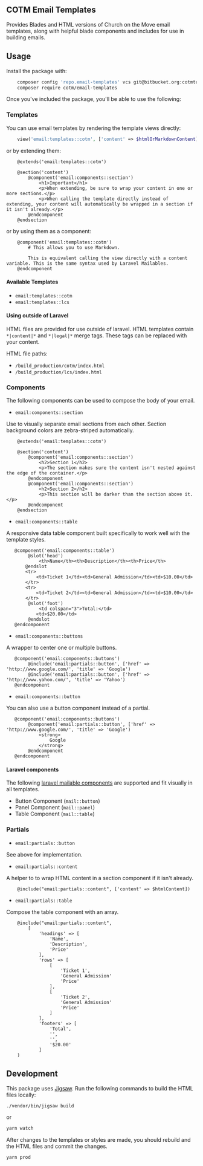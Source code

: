 COTM Email Templates
--------------------
Provides Blades and HTML versions of Church on the Move email templates, along with helpful blade components and includes for use in building emails.

## Usage

Install the package with:

```bash
    composer config 'repo.email-templates' vcs git@bitbucket.org:cotmtulsa/email-templates-v2.git
    composer require cotm/email-templates
```

Once you've included the package, you'll be able to use the following: 

### Templates

You can use email templates by rendering the template views directly:

```php
    view('email:templates::cotm', ['content' => $htmlOrMarkdownContent]);
```

or by extending them:

```blade
    @extends('email:templates::cotm')
    
    @section('content')
        @component('email:components::section')
            <h1>Important</h1>
            <p>When extending, be sure to wrap your content in one or more sections.</p>
            <p>When calling the template directly instead of extending, your content will automatically be wrapped in a section if it isn't already.</p>
        @endcomponent
    @endsection
```

or by using them as a component:

```blade
    @component('email:templates::cotm')
        # This allows you to use Markdown.

        This is equivalent calling the view directly with a content variable. This is the same syntax used by Laravel Mailables.  
    @endcomponent
```
 
#### Available Templates
 
- `email:templates::cotm`
- `email:templates::lcs`

#### Using outside of Laravel

HTML files are provided for use outside of laravel. HTML templates contain `*|content|*` and `*|legal|*` merge tags. These tags can be replaced with your content. 

HTML file paths: 

- `/build_production/cotm/index.html`
- `/build_production/lcs/index.html`

### Components

The following components can be used to compose the body of your email. 

- `email:components::section`

Use to visually separate email sections from each other. Section background colors are zebra-striped automatically. 

```blade
    @extends('email:templates::cotm')
    
    @section('content')
        @component('email:components::section')
            <h2>Section 1</h2>
            <p>The section makes sure the content isn't nested against the edge of the container.</p>
        @endcomponent
        @component('email:components::section')
            <h2>Section 2</h2>
            <p>This section will be darker than the section above it.</p>
        @endcomponent
    @endsection
```

- `email:components::table`

A responsive data table component built specifically to work well with the template styles.

```blade
   @component('email:components::table')
        @slot('head')
            <th>Name</th><th>Description</th><th>Price</th>
       @endslot
       <tr>
           <td>Ticket 1</td><td>General Admission</td><td>$10.00</td>
       </tr>
       <tr>
           <td>Ticket 2</td><td>General Admission</td><td>$10.00</td>
       </tr>
        @slot('foot')
            <td colspan="3">Total:</td>
           <td>$20.00</td>
        @endslot
   @endcomponent
```

- `email:components::buttons`

A wrapper to center one or multiple buttons.

```blade
   @component('email:components::buttons')
        @include('email:partials::button', ['href' => 'http://www.google.com/', 'title' => 'Google')
        @include('email:partials::button', ['href' => 'http://www.yahoo.com/', 'title' => 'Yahoo')
   @endcomponent
```

- `email:components::button`

You can also use a button component instead of a partial.

```blade
   @component('email:components::buttons')
        @component('email:partials::button', ['href' => 'http://www.google.com/', 'title' => 'Google')
            <strong>
                Google
            </strong>
        @endcomponent
   @endcomponent
```

#### Laravel components

The following [laravel mailable components](https://laravel.com/docs/5.8/mail#markdown-mailables) are supported and fit visually in all templates.  

- Button Component (`mail::button`)
- Panel Component (`mail::panel`)
- Table Component (`mail::table`)

### Partials

- `email:partials::button`

See above for implementation.

- `email:partials::content`

A helper to to wrap HTML content in a section component if it isn't already.

```blade
    @include("email:partials::content", ['content' => $htmlContent])
```

- `email:partials::table`

Compose the table component with an array.

```blade
    @include("email:partials::content", 
        [
            'headings' => [
                'Name', 
                'Description', 
                'Price'
            ],
            'rows' => [
                [
                    'Ticket 1',
                    'General Admission'
                    'Price'
                ],
                [
                    'Ticket 2',
                    'General Admission'
                    'Price'
                ]
            ],
            'footers' => [
                'Total',
                '',
                '',
                '$20.00'
            ]
    )
```

## Development

This package uses [Jigsaw](https://jigsaw.tighten.co/). Run the following commands to build the HTML files locally: 

```bash
./vendor/bin/jigsaw build
```
or
```bash
yarn watch
``` 

After changes to the templates or styles are made, you should rebuild and the HTML files and commit the changes.

```bash
yarn prod
```

